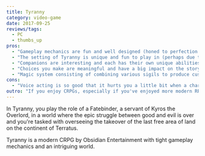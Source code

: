 ```yaml
---
title: Tyranny
category: video-game
date: 2017-09-25
reviews/tags:
  - PC
  - thumbs_up
pros:
  - "Gameplay mechanics are fun and well designed (honed to perfection from Pillars of Destiny?)."
  - "The setting of Tyranny is unique and fun to play in (perhaps due to how your decisions impact the world in a meaningful way)."
  - "Companions are interesting and each has their own unique abilities and skill tree (no generic classes)."
  - "Choices you make are meaningful and have a big impact on the story, your place within it and what you'll experience in the game."
  - "Magic system consisting of combining various sigils to produce custom spells is interesting and fun to experiment with."
cons:
  - "Voice acting is so good that it hurts you a little bit when a character loses their voice in middle of a dialogue."
outro: "If you enjoy CRPGs, especially if you've enjoyed more modern RPGs such as Pillars of Destiny, then you can hardly go wrong with Tyranny."
---
```


In Tyranny, you play the role of a Fatebinder, a servant of Kyros the Overlord, in a world where the epic struggle between good and evil is over and you're tasked with overseeing the takeover of the last free area of land on the continent of Terratus.

Tyranny is a modern CRPG by Obsidian Entertainment with tight gameplay mechanics and an intriguing world.
